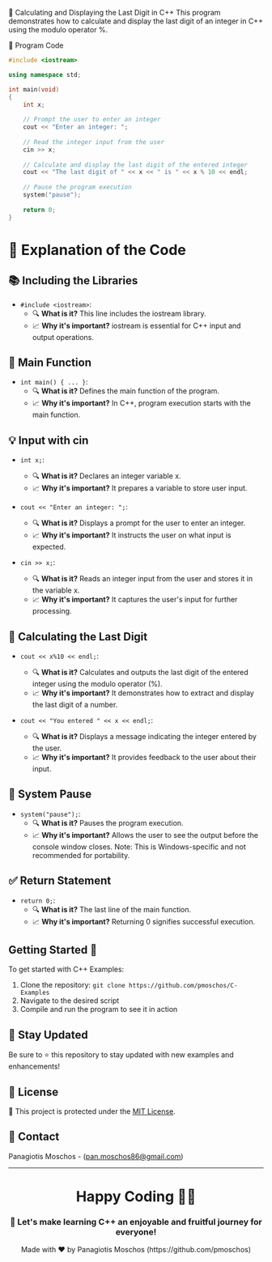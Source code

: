 🌟 Calculating and Displaying the Last Digit in C++
This program demonstrates how to calculate and display the last digit of an integer in C++ using the modulo operator %.

📝 Program Code

```cpp
#include <iostream>

using namespace std;

int main(void)
{
    int x;
    
    // Prompt the user to enter an integer
    cout << "Enter an integer: ";
    
    // Read the integer input from the user
    cin >> x;
    
    // Calculate and display the last digit of the entered integer
    cout << "The last digit of " << x << " is " << x % 10 << endl;
    
    // Pause the program execution
    system("pause");
    
    return 0;
}
```

# 🧐 Explanation of the Code

## 📚 Including the Libraries
- `#include <iostream>`:
  - 🔍 **What is it?** This line includes the iostream library.
  - 📈 **Why it's important?** iostream is essential for C++ input and output operations.

## 🚀 Main Function
- `int main() { ... }`:
  - 🔍 **What is it?** Defines the main function of the program.
  - 📈 **Why it's important?** In C++, program execution starts with the main function.

## 💡 Input with cin
- `int x;`:
  - 🔍 **What is it?** Declares an integer variable x.
  - 📈 **Why it's important?** It prepares a variable to store user input.

- `cout << "Enter an integer: ";`:
  - 🔍 **What is it?** Displays a prompt for the user to enter an integer.
  - 📈 **Why it's important?** It instructs the user on what input is expected.

- `cin >> x;`:
  - 🔍 **What is it?** Reads an integer input from the user and stores it in the variable x.
  - 📈 **Why it's important?** It captures the user's input for further processing.

## 🔢 Calculating the Last Digit
- `cout << x%10 << endl;`:
  - 🔍 **What is it?** Calculates and outputs the last digit of the entered integer using the modulo operator (%).
  - 📈 **Why it's important?** It demonstrates how to extract and display the last digit of a number.

- `cout << "You entered " << x << endl;`:
  - 🔍 **What is it?** Displays a message indicating the integer entered by the user.
  - 📈 **Why it's important?** It provides feedback to the user about their input.

## 🛑 System Pause
- `system("pause");`:
  - 🔍 **What is it?** Pauses the program execution.
  - 📈 **Why it's important?** Allows the user to see the output before the console window closes. Note: This is Windows-specific and not recommended for portability.

## ✅ Return Statement
- `return 0;`:
  - 🔍 **What is it?** The last line of the main function.
  - 📈 **Why it's important?** Returning 0 signifies successful execution.

## Getting Started 🚀
To get started with C++ Examples:
1. Clone the repository: `git clone https://github.com/pmoschos/C-Examples`
2. Navigate to the desired script
3. Compile and run the program to see it in action

## 📢 Stay Updated
Be sure to ⭐ this repository to stay updated with new examples and enhancements!

## 📜 License 
🔐 This project is protected under the [MIT License](https://mit-license.org/).

## 📧 Contact 
Panagiotis Moschos - (pan.moschos86@gmail.com)

---
<h1 align=center>Happy Coding 👨‍💻 </h1>

<h3 align=center>🎉 Let's make learning C++ an enjoyable and fruitful journey for everyone!</h3>  

<p align="center">
  Made with ❤️ by Panagiotis Moschos (https://github.com/pmoschos)
</p>